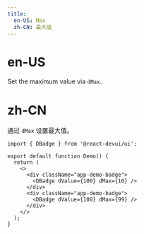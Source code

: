 ```yaml
---
title:
  en-US: Max
  zh-CN: 最大值
---
```


# en-US

Set the maximum value via `dMax`.

# zh-CN

通过 `dMax` 设置最大值。

```tsx
import { DBadge } from '@react-devui/ui';

export default function Demo() {
  return (
    <>
      <div className="app-demo-badge">
        <DBadge dValue={100} dMax={10} />
      </div>
      <div className="app-demo-badge">
        <DBadge dValue={100} dMax={99} />
      </div>
    </>
  );
}
```
